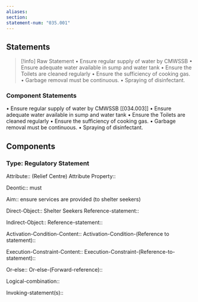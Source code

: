 ```yaml
---
aliases: 
section: 
statement-num: "035.001"
---
```

## Statements 
> [!info] Raw Statement
> • Ensure regular supply of water by CMWSSB 
• Ensure adequate water available in sump and water tank 
• Ensure the Toilets are cleaned regularly 
• Ensure the sufficiency of cooking gas. 
• Garbage removal must be continuous. 
• Spraying of disinfectant. 
### Component Statements
• Ensure regular supply of water by CMWSSB [[034.003]]
• Ensure adequate water available in sump and water tank 
• Ensure the Toilets are cleaned regularly 
• Ensure the sufficiency of cooking gas. 
• Garbage removal must be continuous. 
• Spraying of disinfectant. 
## Components
### Type: Regulatory Statement
Attribute:: (Relief Centre)
	Attribute Property::

Deontic:: must

Aim:: ensure services are provided (to shelter seekers)

Direct-Object:: Shelter Seekers
	Reference-statement::

Indirect-Object::
	Reference-statement::

Activation-Condition-Content::
	Activation-Condition-(Reference to statement)::

Execution-Constraint-Content::
	Execution-Constraint-(Reference-to-statement)::

Or-else::
	Or-else-(Forward-reference)::

Logical-combination::

Invoking-statement(s)::